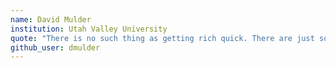 ```yaml
---
name: David Mulder
institution: Utah Valley University
quote: "There is no such thing as getting rich quick. There are just some who work harder."
github_user: dmulder
---
```

